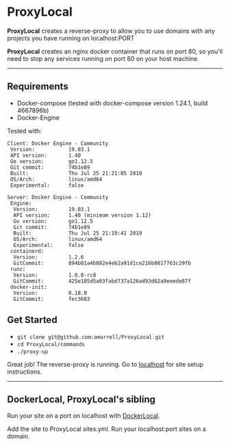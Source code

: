 # ProxyLocal

**ProxyLocal** creates a reverse-proxy to allow you to use domains with any projects you have running on localhost:PORT

**ProxyLocal** creates an nginx docker container that runs on port 80, so you'll need to stop any services running on port 80 on your host machine.

---

## Requirements

- Docker-compose (tested with docker-compose version 1.24.1, build 4667896b)
- Docker-Engine

Tested with: 

```
Client: Docker Engine - Community
 Version:           19.03.1
 API version:       1.40
 Go version:        go1.12.5
 Git commit:        74b1e89
 Built:             Thu Jul 25 21:21:05 2019
 OS/Arch:           linux/amd64
 Experimental:      false

Server: Docker Engine - Community
 Engine:
  Version:          19.03.1
  API version:      1.40 (minimum version 1.12)
  Go version:       go1.12.5
  Git commit:       74b1e89
  Built:            Thu Jul 25 21:19:41 2019
  OS/Arch:          linux/amd64
  Experimental:     false
 containerd:
  Version:          1.2.6
  GitCommit:        894b81a4b802e4eb2a91d1ce216b8817763c29fb
 runc:
  Version:          1.0.0-rc8
  GitCommit:        425e105d5a03fabd737a126ad93d62a9eeede87f
 docker-init:
  Version:          0.18.0
  GitCommit:        fec3683

```

## Get Started

- `git clone git@github.com:amurrell/ProxyLocal.git`
- `cd ProxyLocal/commands`
- `./proxy-up`

Great job! The reverse-proxy is running. Go to [localhost](http://localhost) for site setup instructions.

---

## DockerLocal, ProxyLocal's sibling

Run your site on a port on localhost with [DockerLocal](https://github.com/amurrell/DockerLocal). 

Add the site to ProxyLocal sites.yml. Run your localhost:port sites on a domain.

